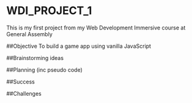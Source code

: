 # WDI\_PROJECT\_1
This is my first project from my Web Development Immersive course at General Assembly

##Objective
To build a game app using vanilla JavaScript

##Brainstorming ideas

##Planning (inc pseudo code)

##Success

##Challenges
 

